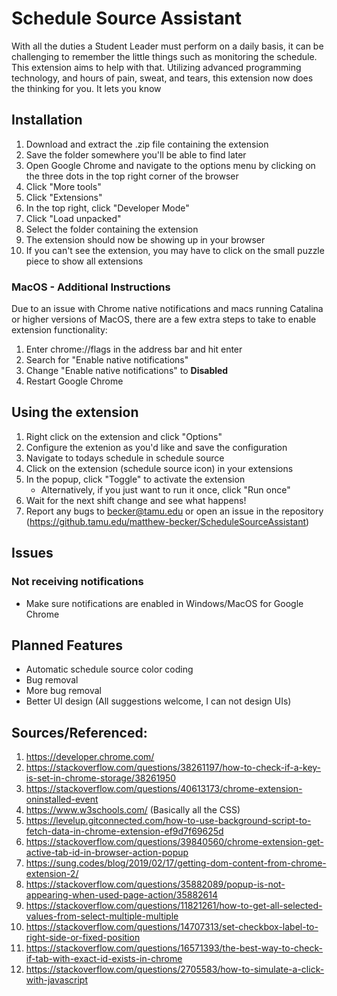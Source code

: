 # Schedule Source Assistant
With all the duties a Student Leader must perform on a daily basis, it can be challenging to remember the little things such as monitoring the schedule. This extension aims to help with that. Utilizing advanced programming technology, and hours of pain, sweat, and tears, this extension now does the thinking for you. It lets you know


## Installation
1. Download and extract the .zip file containing the extension
2. Save the folder somewhere you'll be able to find later
3. Open Google Chrome and navigate to the options menu by clicking on the three dots in the top right corner of the browser
4. Click "More tools"
5. Click "Extensions"
6. In the top right, click "Developer Mode"
7. Click "Load unpacked"
8. Select the folder containing the extension
9. The extension should now be showing up in your browser
10. If you can't see the extension, you may have to click on the small puzzle piece to show all extensions


### MacOS - Additional Instructions
Due to an issue with Chrome native notifications and macs running Catalina or higher versions of MacOS, there are a few extra steps to take to enable extension functionality:
1. Enter chrome://flags in the address bar and hit enter
2. Search for "Enable native notifications"
3. Change "Enable native notifications" to <b>Disabled</b>
4. Restart Google Chrome


## Using the extension
1. Right click on the extension and click "Options"
2. Configure the extenion as you'd like and save the configuration
3. Navigate to todays schedule in schedule source
4. Click on the extension (schedule source icon) in your extensions
5. In the popup, click "Toggle" to activate the extension
    * Alternatively, if you just want to run it once, click "Run once"
6. Wait for the next shift change and see what happens!
7. Report any bugs to becker@tamu.edu or open an issue in the repository (https://github.tamu.edu/matthew-becker/ScheduleSourceAssistant)


## Issues
### Not receiving notifications
* Make sure notifications are enabled in Windows/MacOS for Google Chrome


## Planned Features
* Automatic schedule source color coding
* Bug removal
* More bug removal
* Better UI design (All suggestions welcome, I can not design UIs)


## Sources/Referenced:
1. https://developer.chrome.com/
2. https://stackoverflow.com/questions/38261197/how-to-check-if-a-key-is-set-in-chrome-storage/38261950
3. https://stackoverflow.com/questions/40613173/chrome-extension-oninstalled-event
4. https://www.w3schools.com/ (Basically all the CSS)
5. https://levelup.gitconnected.com/how-to-use-background-script-to-fetch-data-in-chrome-extension-ef9d7f69625d
6. https://stackoverflow.com/questions/39840560/chrome-extension-get-active-tab-id-in-browser-action-popup
7. https://sung.codes/blog/2019/02/17/getting-dom-content-from-chrome-extension-2/
8. https://stackoverflow.com/questions/35882089/popup-is-not-appearing-when-used-page-action/35882614
9. https://stackoverflow.com/questions/11821261/how-to-get-all-selected-values-from-select-multiple-multiple
10. https://stackoverflow.com/questions/14707313/set-checkbox-label-to-right-side-or-fixed-position
11. https://stackoverflow.com/questions/16571393/the-best-way-to-check-if-tab-with-exact-id-exists-in-chrome
12. https://stackoverflow.com/questions/2705583/how-to-simulate-a-click-with-javascript
